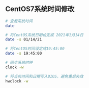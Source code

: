 ## CentOS7系统时间修改
```bash
# 查看系统时间
date

# 将CentOS系统日期设定成 2021年1月14日
date -s 01/14/21

# 将CentOS时间设定成19:45:00
date -s 19:45:00

# 同步系统时钟
clock -w

# 将当前时间和日期写入BIOS，避免重启失效
hwclock -w
```

